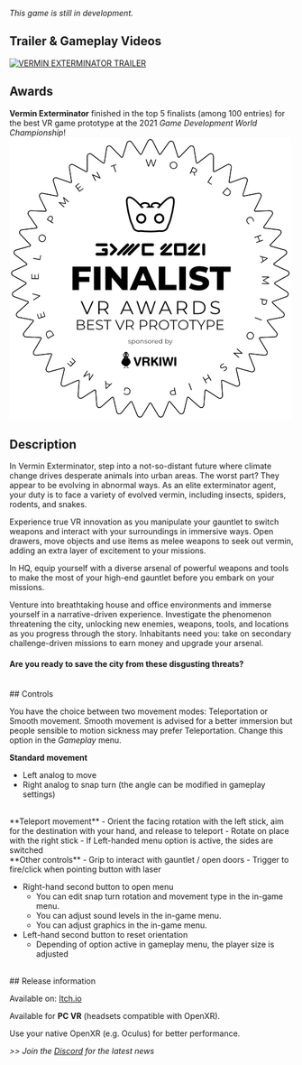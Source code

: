 
*This game is still in development.*

## Trailer & Gameplay Videos

[![VERMIN EXTERMINATOR TRAILER](https://i.imgur.com/MQij36r.png) ](https://youtu.be/P_mEp9Ki7vg "Watch on Youtube")

## Awards


**Vermin Exterminator** finished in the top 5 finalists (among 100 entries) for the best VR game prototype at the 2021 _Game Development World Championship_!
![GDWC 2021 finalist](/img/vermin-exterminator/GDWC_2021-Finalist_Badges-White-500x500-VR_Proto.png "GDWC 2021 finalist")

## Description

In Vermin Exterminator, step into a not-so-distant future where climate change drives desperate animals into urban areas. The worst part? They appear to be evolving in abnormal ways. As an elite exterminator agent, your duty is to face a variety of evolved vermin, including insects, spiders, rodents, and snakes.

Experience true VR innovation as you manipulate your gauntlet to switch weapons and interact with your surroundings in immersive ways. Open drawers, move objects and use items as melee weapons to seek out vermin, adding an extra layer of excitement to your missions.

In HQ, equip yourself with a diverse arsenal of powerful weapons and tools to make the most of your high-end gauntlet before you embark on your missions.

Venture into breathtaking house and office environments and immerse yourself in a narrative-driven experience. Investigate the phenomenon threatening the city, unlocking new enemies, weapons, tools, and locations as you progress through the story. Inhabitants need you: take on secondary challenge-driven missions to earn money and upgrade your arsenal.

#### Are you ready to save the city from these disgusting threats?

<div id="carousel"></div>

<br/>
## Controls

You have the choice between two movement modes: Teleportation or Smooth movement. Smooth movement is advised for a better immersion but people sensible to motion sickness may prefer Teleportation. Change this option in the _Gameplay_ menu.

**Standard movement**
- Left analog to move
- Right analog to snap turn (the angle can be modified in gameplay settings)

<br/>
**Teleport movement**
- Orient the facing rotation with the left stick, aim for the destination with your hand, and release to teleport
- Rotate on place with the right stick
- If Left-handed menu option is active, the sides are switched

<br/>
**Other controls**
- Grip to interact with gauntlet / open doors
- Trigger to fire/click when pointing button with laser

- Right-hand second button to open menu
    - You can edit snap turn rotation and movement type in the in-game menu.
    - You can adjust sound levels in the in-game menu.
	- You can adjust graphics in the in-game menu.
- Left-hand second button to reset orientation
	- Depending of option active in gameplay menu, the player size is adjusted 

<br/>	
## Release information	
	
Available on: [Itch.io](https://mineogames.itch.io/vermin-exterminator)

Available for **PC VR** (headsets compatible with OpenXR).

Use your native OpenXR (e.g. Oculus) for better performance.


_>> Join the [Discord](https://discord.gg/dquReyq) for the latest news_